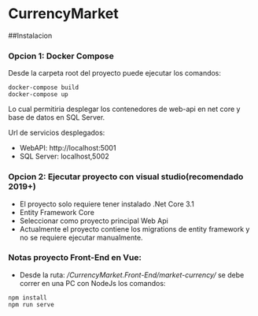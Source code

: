 # CurrencyMarket 

##Instalacion 

### Opcion 1: Docker Compose

Desde la carpeta root del proyecto puede ejecutar los comandos:
```
docker-compose build
docker-compose up
```
Lo cual permitiria desplegar los contenedores de web-api en net core y base de datos en SQL Server.

Url de servicios desplegados:
- WebAPI: http://localhost:5001
- SQL Server: localhost,5002

### Opcion 2: Ejecutar proyecto con visual studio(recomendado 2019+)

- El proyecto solo requiere tener instalado .Net Core 3.1
- Entity Framework Core
- Seleccionar como proyecto principal Web Api
- Actualmente el proyecto contiene los migrations de entity framework y no se requiere ejecutar manualmente.

### Notas proyecto Front-End en Vue:
- Desde la ruta: */CurrencyMarket.Front-End/market-currency/* se debe correr en una PC con NodeJs los comandos:
```
npm install
npm run serve
```
